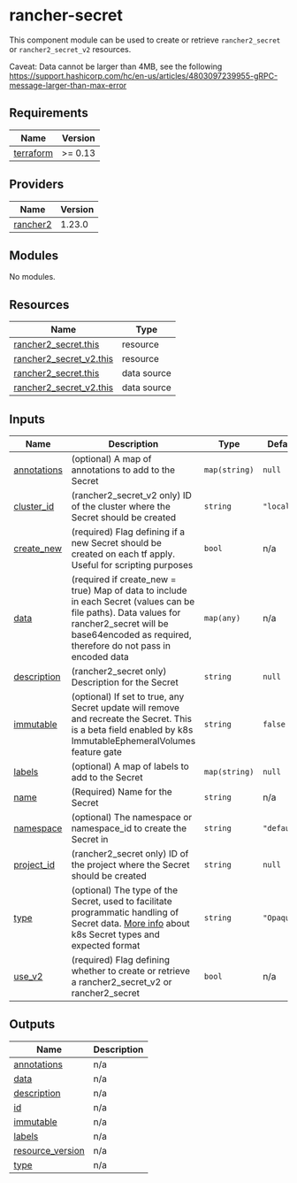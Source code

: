 # rancher-secret

This component module can be used to create or retrieve `rancher2_secret` or `rancher2_secret_v2` resources.

Caveat: Data cannot be larger than 4MB, see the following https://support.hashicorp.com/hc/en-us/articles/4803097239955-gRPC-message-larger-than-max-error

<!-- BEGINNING OF PRE-COMMIT-TERRAFORM DOCS HOOK -->
## Requirements

| Name | Version |
|------|---------|
| <a name="requirement_terraform"></a> [terraform](#requirement\_terraform) | >= 0.13 |

## Providers

| Name | Version |
|------|---------|
| <a name="provider_rancher2"></a> [rancher2](#provider\_rancher2) | 1.23.0 |

## Modules

No modules.

## Resources

| Name | Type |
|------|------|
| [rancher2_secret.this](https://registry.terraform.io/providers/rancher/rancher2/latest/docs/resources/secret) | resource |
| [rancher2_secret_v2.this](https://registry.terraform.io/providers/rancher/rancher2/latest/docs/resources/secret_v2) | resource |
| [rancher2_secret.this](https://registry.terraform.io/providers/rancher/rancher2/latest/docs/data-sources/secret) | data source |
| [rancher2_secret_v2.this](https://registry.terraform.io/providers/rancher/rancher2/latest/docs/data-sources/secret_v2) | data source |

## Inputs

| Name | Description | Type | Default | Required |
|------|-------------|------|---------|:--------:|
| <a name="input_annotations"></a> [annotations](#input\_annotations) | (optional) A map of annotations to add to the Secret | `map(string)` | `null` | no |
| <a name="input_cluster_id"></a> [cluster\_id](#input\_cluster\_id) | (rancher2\_secret\_v2 only) ID of the cluster where the Secret should be created | `string` | `"local"` | no |
| <a name="input_create_new"></a> [create\_new](#input\_create\_new) | (required) Flag defining if a new Secret should be created on each tf apply. Useful for scripting purposes | `bool` | n/a | yes |
| <a name="input_data"></a> [data](#input\_data) | (required if create\_new = true) Map of data to include in each Secret (values can be file paths). Data values for rancher2\_secret will be base64encoded as required, therefore do not pass in encoded data | `map(any)` | n/a | yes |
| <a name="input_description"></a> [description](#input\_description) | (rancher2\_secret only) Description for the Secret | `string` | `null` | no |
| <a name="input_immutable"></a> [immutable](#input\_immutable) | (optional) If set to true, any Secret update will remove and recreate the Secret. This is a beta field enabled by k8s ImmutableEphemeralVolumes feature gate | `string` | `false` | no |
| <a name="input_labels"></a> [labels](#input\_labels) | (optional) A map of labels to add to the Secret | `map(string)` | `null` | no |
| <a name="input_name"></a> [name](#input\_name) | (Required) Name for the Secret | `string` | n/a | yes |
| <a name="input_namespace"></a> [namespace](#input\_namespace) | (optional) The namespace or namespace\_id to create the Secret in | `string` | `"default"` | no |
| <a name="input_project_id"></a> [project\_id](#input\_project\_id) | (rancher2\_secret only) ID of the project where the Secret should be created | `string` | `null` | no |
| <a name="input_type"></a> [type](#input\_type) | (optional) The type of the Secret, used to facilitate programmatic handling of Secret data. [More info](https://github.com/kubernetes/api/blob/release-1.20/core/v1/types.go#L5772) about k8s Secret types and expected format | `string` | `"Opaque"` | no |
| <a name="input_use_v2"></a> [use\_v2](#input\_use\_v2) | (required) Flag defining whether to create or retrieve a rancher2\_secret\_v2 or rancher2\_secret | `bool` | n/a | yes |

## Outputs

| Name | Description |
|------|-------------|
| <a name="output_annotations"></a> [annotations](#output\_annotations) | n/a |
| <a name="output_data"></a> [data](#output\_data) | n/a |
| <a name="output_description"></a> [description](#output\_description) | n/a |
| <a name="output_id"></a> [id](#output\_id) | n/a |
| <a name="output_immutable"></a> [immutable](#output\_immutable) | n/a |
| <a name="output_labels"></a> [labels](#output\_labels) | n/a |
| <a name="output_resource_version"></a> [resource\_version](#output\_resource\_version) | n/a |
| <a name="output_type"></a> [type](#output\_type) | n/a |
<!-- END OF PRE-COMMIT-TERRAFORM DOCS HOOK -->
